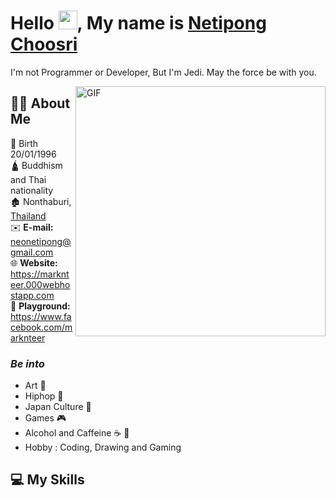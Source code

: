 <h1>Hello <img src="https://raw.githubusercontent.com/MartinHeinz/MartinHeinz/master/wave.gif" width="30px">, My name is <ins>Netipong Choosri</ins></h1>

I'm not Programmer or Developer, But I'm Jedi. May the force be with you.
<div>
<img hight="400" width="400" alt="GIF" align="right" src="https://media.giphy.com/media/xBAreNGk5DapO/giphy.gif">
</div>

## 🙋‍♂️ About Me

👶 Birth 20/01/1996 <br>
🛕 Buddhism and Thai nationality <br>
🏚️ Nonthaburi, [Thailand](https://www.google.com/maps/place/thailand) <br>
✉️ **E-mail:** neonetipong@gmail.com <br>
🌐 **Website:** https://marknteer.000webhostapp.com <br>
🎌 **Playground:** https://www.facebook.com/marknteer

### ***Be into***
  - Art 🎨 
  - Hiphop 🤸
  - Japan Culture 👹
  - Games 🎮
  - Alcohol and Caffeine ☕️ 🍺
  - Hobby : Coding, Drawing and Gaming

## 💻 My Skills
<style>
table {
    width: 100%;
}

| 🌐 Website Skills | 🖼️ Media Skills | 📃 Coding Skills |
|:----------:|:-------------:|:------:|
| User experience | Graphic Design | HTML5 |
| Web development | Infographic   | CSS/SCSS |
| Mobile development | Digital Art | Javascript |
| Database | Artwork | PHP |
| Multimedia | Web design | Python |
| Optimization | Video Editing |
| SEO | Motion Graphic |

## ✨ Interests

Website Framework / Web 3.0 / DAPP / Cloud Computing / Microservices / Painting / Illustration / Photography / Manga / Animation / 3D Art / 3D Printing / Visual Machine / IoT /  Automation / Crypto Currency / Blockchain / NFT / Android OS / Window OS / Cybersecurity / Steganography / Encoding&Decoding / AI / Reverse Engineering
